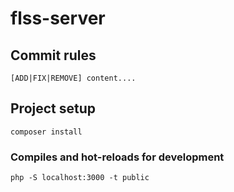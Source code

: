 # flss-server

## Commit rules
```
[ADD|FIX|REMOVE] content....
```

## Project setup
```
composer install
```

### Compiles and hot-reloads for development
```
php -S localhost:3000 -t public
```
